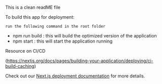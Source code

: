 This is a clean readME file

To build this app for deployment:

    run the following command in the root folder

- npm run build : this will build the optimized version of the application
- npm start : this will start the application running

Resource on CI/CD

(https://nextjs.org/docs/pages/building-your-application/deploying/ci-build-caching)

Check out our [Next.js deployment documentation](https://nextjs.org/docs/deployment) for more details.
